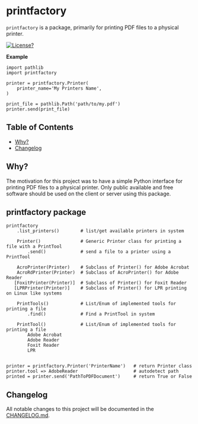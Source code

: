 # printfactory

`printfactory` is a package, primarily for printing PDF files to a physical printer.

[![License?][shield-license]](LICENSE)

**Example**

    import pathlib
    import printfactory

    printer = printfactory.Printer(
        printer_name='My Printers Name',
    )

    print_file = pathlib.Path('path/to/my.pdf')
    printer.send(print_file)

## Table of Contents

- [Why?](#why)
- [Changelog](#changelog)

## Why?

The motivation for this project was to have a simple Python interface for printing PDF files to a physical printer.
Only public available and free software should be used on the client or server using this package. 


## printfactory package

    printfactory
        .list_printers()        # list/get available printers in system

        Printer()               # Generic Printer class for printing a file with a PrintTool
            .send()             # send a file to a printer using a PrintTool

        AcroPrinter(Printer)    # Subclass of Printer() for Adobe Acrobat
        AcroRdPrinter(Printer)  # Subclass of AcroPrinter() for Adobe Reader
       [FoxitPrinter(Printer)]  # Subclass of Printer() for Foxit Reader
       [LPRPrinter(Printer)]    # Subclass of Printer() for LPR printing on Linux like systems

        PrintTools()            # List/Enum of implemented tools for printing a file
            .find()             # Find a PrintTool in system

        PrintTool()             # List/Enum of implemented tools for printing a file
            Adobe Acrobat
            Adobe Reader
            Foxit Reader
            LPR


    printer = printfactory.Printer('PrinterName')   # return Printer class
    printer.tool => AdobeReader                     # autodetect path
    printed = printer.send('PathToPDFDocument')     # return True or False



## Changelog

All notable changes to this project will be documented in the [CHANGELOG.md](CHANGELOG.md).



[shield-license]:  https://img.shields.io/badge/license-MIT-blue.svg
